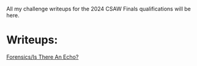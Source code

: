 All my challenge writeups for the 2024 CSAW Finals qualifications will be here. 


# Writeups:
[Forensics/Is There An Echo?](https://github.com/RedFlame2112/CSAW-CTF-Quals-2024-Writeups/blob/master/Is%20there%20an%20echo%3F/SOL.md)